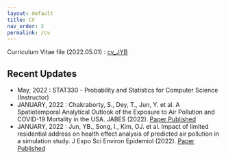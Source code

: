 ```yaml
---
layout: default
title: CV
nav_order: 2
permalink: /cv
---
```


Curriculum Vitae file (2022.05.01) : [cv_JYB](https://github.com/junpeea/junpeea.github.io/blob/main/cv/221015_CV_JYB.pdf) 

## Recent Updates

* May,   2022 : STAT330 - Probability and Statistics for Computer Science (Instructor)
* JANUARY, 2022 : Chakraborty, S., Dey, T., Jun, Y. et al. A Spatiotemporal Analytical Outlook of the Exposure to Air Pollution and COVID-19 Mortality in the USA. JABES (2022). [Paper Published](https://doi.org/10.1007/s13253-022-00487-1)
* JANUARY, 2022 : Jun, YB., Song, I., Kim, OJ. et al. Impact of limited residential address on health effect analysis of predicted air pollution in a simulation study. J Expo Sci Environ Epidemiol (2022). [Paper Published](https://doi.org/10.1038/s41370-022-00412-1)
 
